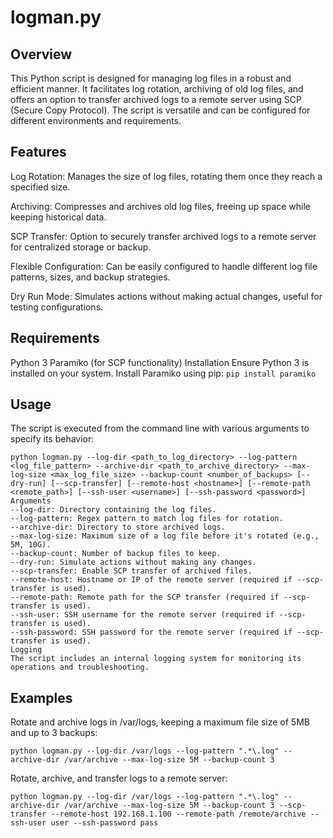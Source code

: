 # logman.py


## Overview
This Python script is designed for managing log files in a robust and efficient manner. It facilitates log rotation, archiving of old log files, and offers an option to transfer archived logs to a remote server using SCP (Secure Copy Protocol). The script is versatile and can be configured for different environments and requirements.

## Features
Log Rotation: Manages the size of log files, rotating them once they reach a specified size.

Archiving: Compresses and archives old log files, freeing up space while keeping historical data.

SCP Transfer: Option to securely transfer archived logs to a remote server for centralized storage or backup.

Flexible Configuration: Can be easily configured to handle different log file patterns, sizes, and backup strategies.

Dry Run Mode: Simulates actions without making actual changes, useful for testing configurations.

## Requirements
Python 3
Paramiko (for SCP functionality)
Installation
Ensure Python 3 is installed on your system. Install Paramiko using pip:
`pip install paramiko`

## Usage
The script is executed from the command line with various arguments to specify its behavior:


```
python logman.py --log-dir <path_to_log_directory> --log-pattern <log_file_pattern> --archive-dir <path_to_archive_directory> --max-log-size <max_log_file_size> --backup-count <number_of_backups> [--dry-run] [--scp-transfer] [--remote-host <hostname>] [--remote-path <remote_path>] [--ssh-user <username>] [--ssh-password <password>]
Arguments
--log-dir: Directory containing the log files.
--log-pattern: Regex pattern to match log files for rotation.
--archive-dir: Directory to store archived logs.
--max-log-size: Maximum size of a log file before it's rotated (e.g., 5M, 10G).
--backup-count: Number of backup files to keep.
--dry-run: Simulate actions without making any changes.
--scp-transfer: Enable SCP transfer of archived files.
--remote-host: Hostname or IP of the remote server (required if --scp-transfer is used).
--remote-path: Remote path for the SCP transfer (required if --scp-transfer is used).
--ssh-user: SSH username for the remote server (required if --scp-transfer is used).
--ssh-password: SSH password for the remote server (required if --scp-transfer is used).
Logging
The script includes an internal logging system for monitoring its operations and troubleshooting.
```

## Examples
Rotate and archive logs in /var/logs, keeping a maximum file size of 5MB and up to 3 backups:


`python logman.py --log-dir /var/logs --log-pattern ".*\.log" --archive-dir /var/archive --max-log-size 5M --backup-count 3`

Rotate, archive, and transfer logs to a remote server:


`python logman.py --log-dir /var/logs --log-pattern ".*\.log" --archive-dir /var/archive --max-log-size 5M --backup-count 3 --scp-transfer --remote-host 192.168.1.100 --remote-path /remote/archive --ssh-user user --ssh-password pass`
